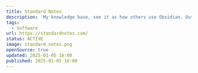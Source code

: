 ```yaml
---
title: Standard Notes
description: 'My knowledge base, see it as how others use Obsidian. Out of the box sync on multiple devices and web access are important for me. The free version is enough and it is e2e encrypted.'
tags:
  - Software
url: https://standardnotes.com/
status: ACTIVE
image: standard_notes.png
openSource: true
updated: 2025-01-05 16:00
published: 2025-01-05 16:00
---
```

